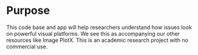 # Purpose
This code base and app will help researchers understand how issues look on powerful visual platforms. We see this as accompanying our other resources like Image PlotX. 
This is an academic research project with no commercial use. 
